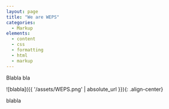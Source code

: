 ```yaml
---
layout: page
title: "We are WEPS"
categories:
  - Markup
elements:
  - content
  - css
  - formatting
  - html
  - markup  
---
```




Blabla bla 

![blabla]({{ '/assets/WEPS.png' | absolute_url }}){: .align-center}

blabla
